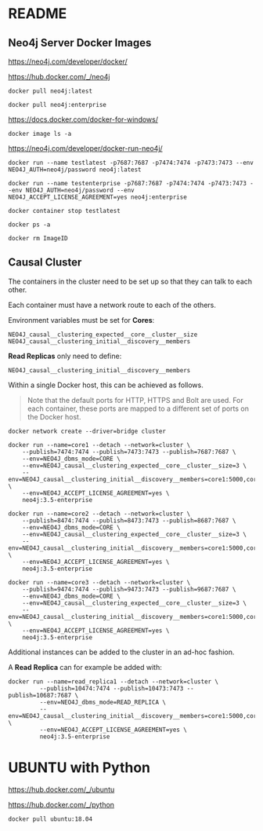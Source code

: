 # README

## Neo4j Server Docker Images

https://neo4j.com/developer/docker/

https://hub.docker.com/_/neo4j

```
docker pull neo4j:latest
```

```
docker pull neo4j:enterprise
```

https://docs.docker.com/docker-for-windows/

```
docker image ls -a
```

https://neo4j.com/developer/docker-run-neo4j/

```
docker run --name testlatest -p7687:7687 -p7474:7474 -p7473:7473 --env NEO4J_AUTH=neo4j/password neo4j:latest
```

```
docker run --name testenterprise -p7687:7687 -p7474:7474 -p7473:7473 --env NEO4J_AUTH=neo4j/password --env NEO4J_ACCEPT_LICENSE_AGREEMENT=yes neo4j:enterprise
```

```
docker container stop testlatest
```

```
docker ps -a
```

```
docker rm ImageID
```

## Causal Cluster

The containers in the cluster need to be set up so that they can talk to each other.

Each container must have a network route to each of the others.

Environment variables must be set for **Cores**:

```
NEO4J_causal__clustering_expected__core__cluster__size
NEO4J_causal__clustering_initial__discovery__members
```

**Read Replicas** only need to define:

```
NEO4J_causal__clustering_initial__discovery__members
```

Within a single Docker host, this can be achieved as follows.

> Note that the default ports for HTTP, HTTPS and Bolt are used. For each container, these ports are mapped to a different set of ports on the Docker host.

```
docker network create --driver=bridge cluster

docker run --name=core1 --detach --network=cluster \
    --publish=7474:7474 --publish=7473:7473 --publish=7687:7687 \
    --env=NEO4J_dbms_mode=CORE \
    --env=NEO4J_causal__clustering_expected__core__cluster__size=3 \
    --env=NEO4J_causal__clustering_initial__discovery__members=core1:5000,core2:5000,core3:5000 \
    --env=NEO4J_ACCEPT_LICENSE_AGREEMENT=yes \
    neo4j:3.5-enterprise

docker run --name=core2 --detach --network=cluster \
    --publish=8474:7474 --publish=8473:7473 --publish=8687:7687 \
    --env=NEO4J_dbms_mode=CORE \
    --env=NEO4J_causal__clustering_expected__core__cluster__size=3 \
    --env=NEO4J_causal__clustering_initial__discovery__members=core1:5000,core2:5000,core3:5000 \
    --env=NEO4J_ACCEPT_LICENSE_AGREEMENT=yes \
    neo4j:3.5-enterprise

docker run --name=core3 --detach --network=cluster \
    --publish=9474:7474 --publish=9473:7473 --publish=9687:7687 \
    --env=NEO4J_dbms_mode=CORE \
    --env=NEO4J_causal__clustering_expected__core__cluster__size=3 \
    --env=NEO4J_causal__clustering_initial__discovery__members=core1:5000,core2:5000,core3:5000 \
    --env=NEO4J_ACCEPT_LICENSE_AGREEMENT=yes \
    neo4j:3.5-enterprise
```

Additional instances can be added to the cluster in an ad-hoc fashion.

A **Read Replica** can for example be added with:

```
docker run --name=read_replica1 --detach --network=cluster \
         --publish=10474:7474 --publish=10473:7473 --publish=10687:7687 \
         --env=NEO4J_dbms_mode=READ_REPLICA \
         --env=NEO4J_causal__clustering_initial__discovery__members=core1:5000,core2:5000,core3:5000 \
         --env=NEO4J_ACCEPT_LICENSE_AGREEMENT=yes \
         neo4j:3.5-enterprise
```


# UBUNTU with Python

https://hub.docker.com/_/ubuntu

https://hub.docker.com/_/python

```
docker pull ubuntu:18.04
```





